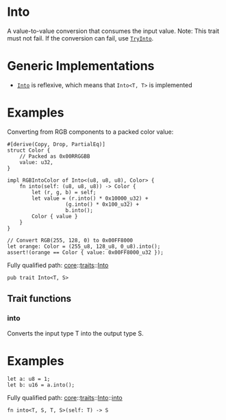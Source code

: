 # Into

A value-to-value conversion that consumes the input value.
Note: This trait must not fail. If the conversion can fail, use [`TryInto`](./core-traits-TryInto.md).
# Generic Implementations

- [`Into`](./core-traits-Into.md) is reflexive, which means that `Into<T, T>` is implemented
# Examples

Converting from RGB components to a packed color value:
```cairo
#[derive(Copy, Drop, PartialEq)]
struct Color {
    // Packed as 0x00RRGGBB
    value: u32,
}

impl RGBIntoColor of Into<(u8, u8, u8), Color> {
    fn into(self: (u8, u8, u8)) -> Color {
        let (r, g, b) = self;
        let value = (r.into() * 0x10000_u32) +
                   (g.into() * 0x100_u32) +
                   b.into();
        Color { value }
    }
}

// Convert RGB(255, 128, 0) to 0x00FF8000
let orange: Color = (255_u8, 128_u8, 0_u8).into();
assert!(orange == Color { value: 0x00FF8000_u32 });
```

Fully qualified path: [core](./core.md)::[traits](./core-traits.md)::[Into](./core-traits-Into.md)

<pre><code class="language-cairo">pub trait Into&lt;T, S&gt;</code></pre>

## Trait functions

### into

Converts the input type T into the output type S.
# Examples

```cairo
let a: u8 = 1;
let b: u16 = a.into();
```

Fully qualified path: [core](./core.md)::[traits](./core-traits.md)::[Into](./core-traits-Into.md)::[into](./core-traits-Into.md#into-1)

<pre><code class="language-cairo">fn into&lt;T, S, T, S&gt;(self: T) -&gt; S</code></pre>


